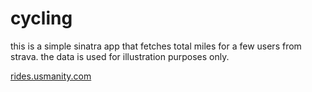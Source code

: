 # cycling
this is a simple sinatra app that fetches total miles for a few users from strava.
the data is used for illustration purposes only.

[rides.usmanity.com](http://rides.usmanity.com)
